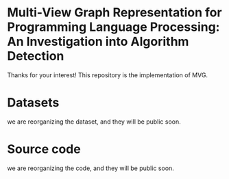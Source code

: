 # Multi-View Graph Representation for Programming Language Processing: An Investigation into Algorithm Detection
Thanks for your interest! This repository is the implementation of MVG.
# Datasets
we are reorganizing the dataset, and they will be public soon.
# Source code
we are reorganizing the code, and they will be public soon.
